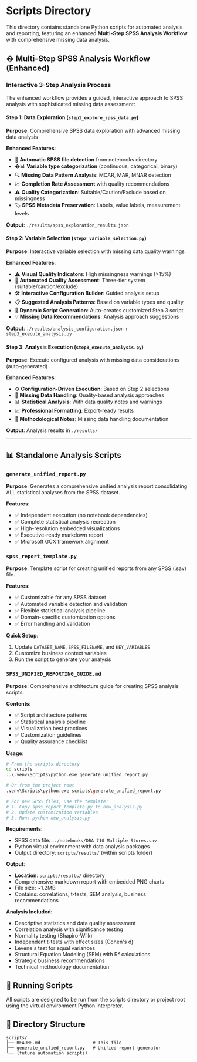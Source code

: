 # Scripts Directory

This directory contains standalone Python scripts for automated analysis and reporting, featuring an enhanced **Multi-Step SPSS Analysis Workflow** with comprehensive missing data analysis.

## � Multi-Step SPSS Analysis Workflow (Enhanced)

### **Interactive 3-Step Analysis Process**

The enhanced workflow provides a guided, interactive approach to SPSS analysis with sophisticated missing data assessment:

#### **Step 1: Data Exploration** (`step1_explore_spss_data.py`)
**Purpose**: Comprehensive SPSS data exploration with advanced missing data analysis

**Enhanced Features**:
- 🎯 **Automatic SPSS file detection** from notebooks directory
- �📊 **Variable type categorization** (continuous, categorical, binary)
- 🔍 **Missing Data Pattern Analysis**: MCAR, MAR, MNAR detection
- 📈 **Completion Rate Assessment** with quality recommendations
- ⚠️ **Quality Categorization**: Suitable/Caution/Exclude based on missingness
- 🏷️ **SPSS Metadata Preservation**: Labels, value labels, measurement levels

**Output**: `./results/spss_exploration_results.json`

#### **Step 2: Variable Selection** (`step2_variable_selection.py`)
**Purpose**: Interactive variable selection with missing data quality warnings

**Enhanced Features**:
- ⚠️ **Visual Quality Indicators**: High missingness warnings (>15%)
- 🎯 **Automated Quality Assessment**: Three-tier system (suitable/caution/exclude)
- 🛠️ **Interactive Configuration Builder**: Guided analysis setup
- 📋 **Suggested Analysis Patterns**: Based on variable types and quality
- 🤖 **Dynamic Script Generation**: Auto-creates customized Step 3 script
- 💡 **Missing Data Recommendations**: Analysis approach suggestions

**Output**: `./results/analysis_configuration.json` + `step3_execute_analysis.py`

#### **Step 3: Analysis Execution** (`step3_execute_analysis.py`)
**Purpose**: Execute configured analysis with missing data considerations (auto-generated)

**Enhanced Features**:
- ⚙️ **Configuration-Driven Execution**: Based on Step 2 selections
- 🎯 **Missing Data Handling**: Quality-based analysis approaches
- 📊 **Statistical Analysis**: With data quality notes and warnings
- 📈 **Professional Formatting**: Export-ready results
- 📝 **Methodological Notes**: Missing data handling documentation

**Output**: Analysis results in `./results/`

---

## 📊 Standalone Analysis Scripts

### `generate_unified_report.py`
**Purpose**: Generates a comprehensive unified analysis report consolidating ALL statistical analyses from the SPSS dataset.

**Features**:
- ✅ Independent execution (no notebook dependencies)
- ✅ Complete statistical analysis recreation
- ✅ High-resolution embedded visualizations
- ✅ Executive-ready markdown report
- ✅ Microsoft GCX framework alignment

### `spss_report_template.py`
**Purpose**: Template script for creating unified reports from any SPSS (.sav) file.

**Features**:
- ✅ Customizable for any SPSS dataset
- ✅ Automated variable detection and validation
- ✅ Flexible statistical analysis pipeline
- ✅ Domain-specific customization options
- ✅ Error handling and validation

**Quick Setup**:
1. Update `DATASET_NAME`, `SPSS_FILENAME`, and `KEY_VARIABLES`
2. Customize business context variables
3. Run the script to generate your analysis

### `SPSS_UNIFIED_REPORTING_GUIDE.md`
**Purpose**: Comprehensive architecture guide for creating SPSS analysis scripts.

**Contents**:
- ✅ Script architecture patterns
- ✅ Statistical analysis pipeline
- ✅ Visualization best practices
- ✅ Customization guidelines
- ✅ Quality assurance checklist

**Usage**:
```bash
# From the scripts directory
cd scripts
..\.venv\Scripts\python.exe generate_unified_report.py

# Or from the project root
.venv\Scripts\python.exe scripts\generate_unified_report.py

# For new SPSS files, use the template:
# 1. Copy spss_report_template.py to new_analysis.py
# 2. Update customization variables
# 3. Run: python new_analysis.py
```

**Requirements**:
- SPSS data file: `../notebooks/DBA 710 Multiple Stores.sav`
- Python virtual environment with data analysis packages
- Output directory: `scripts/results/` (within scripts folder)

**Output**:
- **Location**: `scripts/results/` directory
- Comprehensive markdown report with embedded PNG charts
- File size: ~1.2MB
- Contains: correlations, t-tests, SEM analysis, business recommendations

**Analysis Included**:
- Descriptive statistics and data quality assessment
- Correlation analysis with significance testing
- Normality testing (Shapiro-Wilk)
- Independent t-tests with effect sizes (Cohen's d)
- Levene's test for equal variances
- Structural Equation Modeling (SEM) with R² calculations
- Strategic business recommendations
- Technical methodology documentation

## 🚀 Running Scripts

All scripts are designed to be run from the scripts directory or project root using the virtual environment Python interpreter.

## 📁 Directory Structure
```
scripts/
├── README.md                    # This file
├── generate_unified_report.py   # Unified report generator
└── (future automation scripts)
```
